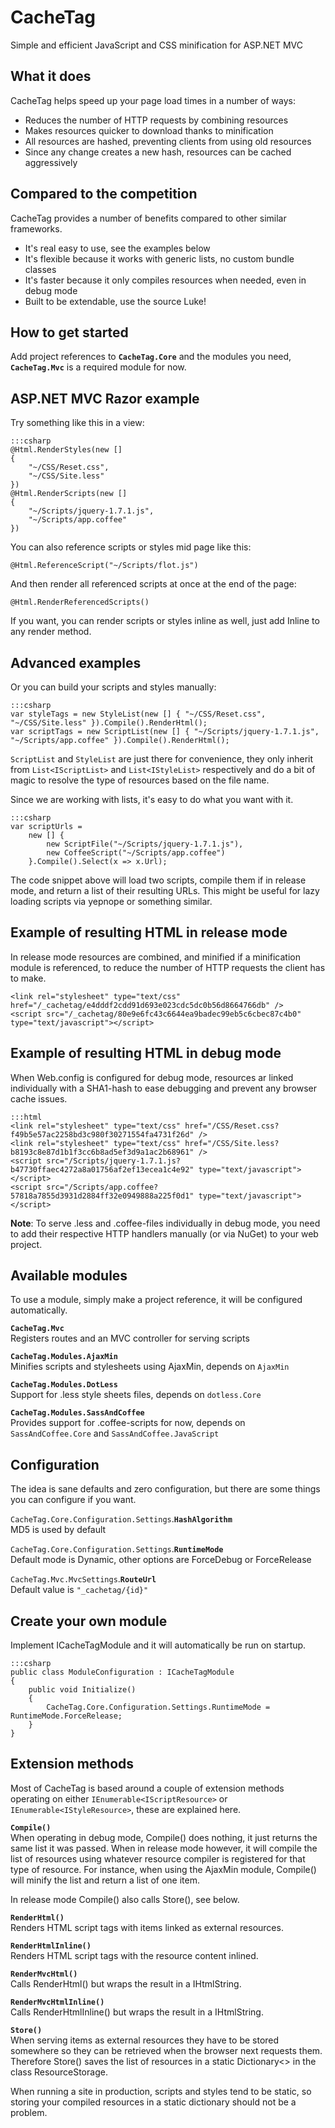 CacheTag
========

Simple and efficient JavaScript and CSS minification for ASP.NET MVC

What it does
------------

CacheTag helps speed up your page load times in a number of ways:

- Reduces the number of HTTP requests by combining resources
- Makes resources quicker to download thanks to minification
- All resources are hashed, preventing clients from using old resources
- Since any change creates a new hash, resources can be cached aggressively

Compared to the competition
---------------------------

CacheTag provides a number of benefits compared to other similar frameworks.

- It's real easy to use, see the examples below
- It's flexible because it works with generic lists, no custom bundle classes
- It's faster because it only compiles resources when needed, even in debug mode
- Built to be extendable, use the source Luke!


How to get started
------------------

Add project references to **`CacheTag.Core`** and the modules you need, **`CacheTag.Mvc`** is a required module for now.

ASP.NET MVC Razor example
-------------------------

Try something like this in a view:

	:::csharp
	@Html.RenderStyles(new []
	{
		"~/CSS/Reset.css",
		"~/CSS/Site.less"
	})
	@Html.RenderScripts(new []
	{
		"~/Scripts/jquery-1.7.1.js",
		"~/Scripts/app.coffee"
	})

You can also reference scripts or styles mid page like this:

	@Html.ReferenceScript("~/Scripts/flot.js")

And then render all referenced scripts at once at the end of the page:

	@Html.RenderReferencedScripts()

If you want, you can render scripts or styles inline as well, just add Inline to any render method.

Advanced examples
-----------------

Or you can build your scripts and styles manually:

	:::csharp
	var styleTags = new StyleList(new [] { "~/CSS/Reset.css", "~/CSS/Site.less" }).Compile().RenderHtml();
	var scriptTags = new ScriptList(new [] { "~/Scripts/jquery-1.7.1.js", "~/Scripts/app.coffee" }).Compile().RenderHtml();

`ScriptList` and `StyleList` are just there for convenience, they only inherit from `List<IScriptList>` and `List<IStyleList>` respectively and do a bit of magic to resolve the type of resources based on the file name.

Since we are working with lists, it's easy to do what you want with it.

	:::csharp
	var scriptUrls =
		new [] {
			new ScriptFile("~/Scripts/jquery-1.7.1.js"),
			new CoffeeScript("~/Scripts/app.coffee")
		}.Compile().Select(x => x.Url);

The code snippet above will load two scripts, compile them if in release mode, and return a list of their resulting URLs. This might be useful for lazy loading scripts via yepnope or something similar.

Example of resulting HTML in release mode
-----------------------------------------

In release mode resources are combined, and minified if a minification module is referenced, to reduce the number of HTTP requests the client has to make.

	<link rel="stylesheet" type="text/css" href="/_cachetag/e4dddf2cdd91d693e023cdc5dc0b56d8664766db" />
	<script src="/_cachetag/80e9e6fc43c6644ea9badec99eb5c6cbec87c4b0" type="text/javascript"></script>

Example of resulting HTML in debug mode
---------------------------------------

When Web.config is configured for debug mode, resources ar linked individually with a SHA1-hash to ease debugging and prevent any browser cache issues.

	:::html
	<link rel="stylesheet" type="text/css" href="/CSS/Reset.css?f49b5e57ac2258bd3c980f30271554fa4731f26d" />
	<link rel="stylesheet" type="text/css" href="/CSS/Site.less?b8193c8e87d1b1f3cc6b8ad5ef3d9a1ac2b68961" />
	<script src="/Scripts/jquery-1.7.1.js?b47730ffaec4272a8a01756af2ef13ecea1c4e92" type="text/javascript"></script>
	<script src="/Scripts/app.coffee?57818a7855d3931d2884ff32e0949888a225f0d1" type="text/javascript"></script>

**Note**: To serve .less and .coffee-files individually in debug mode, you need to add their respective HTTP handlers manually (or via NuGet) to your web project.

Available modules
-----------------

To use a module, simply make a project reference, it will be configured automatically.

**`CacheTag.Mvc`**  
Registers routes and an MVC controller for serving scripts

**`CacheTag.Modules.AjaxMin`**  
Minifies scripts and stylesheets using AjaxMin, depends on `AjaxMin`

**`CacheTag.Modules.DotLess`**  
Support for .less style sheets files, depends on `dotless.Core`

**`CacheTag.Modules.SassAndCoffee`**  
Provides support for .coffee-scripts for now, depends on `SassAndCoffee.Core` and `SassAndCoffee.JavaScript`

Configuration
-------------

The idea is sane defaults and zero configuration, but there are some things you can configure if you want.

`CacheTag.Core.Configuration.Settings`.**`HashAlgorithm`**  
MD5 is used by default

`CacheTag.Core.Configuration.Settings`.**`RuntimeMode`**  
Default mode is Dynamic, other options are ForceDebug or ForceRelease

`CacheTag.Mvc.MvcSettings`.**`RouteUrl`**  
Default value is `"_cachetag/{id}"`

Create your own module
----------------------

Implement ICacheTagModule and it will automatically be run on startup.

	:::csharp
	public class ModuleConfiguration : ICacheTagModule
	{
		public void Initialize()
		{
			CacheTag.Core.Configuration.Settings.RuntimeMode = RuntimeMode.ForceRelease;
		}
	}

Extension methods
-----------------

Most of CacheTag is based around a couple of extension methods operating on either `IEnumerable<IScriptResource>` or `IEnumerable<IStyleResource>`, these are explained here.

**`Compile()`**  
When operating in debug mode, Compile() does nothing, it just returns the same list it was passed. When in release mode however, it will compile the list of resources using whatever resource compiler is registered for that type of resource. For instance, when using the AjaxMin module, Compile() will minify the list and return a list of one item.

In release mode Compile() also calls Store(), see below.

**`RenderHtml()`**  
Renders HTML script tags with items linked as external resources.

**`RenderHtmlInline()`**  
Renders HTML script tags with the resource content inlined.

**`RenderMvcHtml()`**  
Calls RenderHtml() but wraps the result in a IHtmlString.

**`RenderMvcHtmlInline()`**  
Calls RenderHtmlInline() but wraps the result in a IHtmlString.

**`Store()`**  
When serving items as external resources they have to be stored somewhere so they can be retrieved when the browser next requests them. Therefore Store() saves the list of resources in a static Dictionary<> in the class ResourceStorage.

When running a site in production, scripts and styles tend to be static, so storing your compiled resources in a static dictionary should not be a problem.
